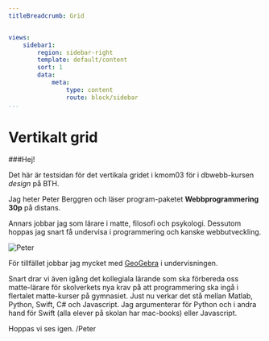 ```yaml
---
titleBreadcrumb: Grid


views:
    sidebar1:
        region: sidebar-right
        template: default/content
        sort: 1
        data:
            meta:
                type: content
                route: block/sidebar
...
```


Vertikalt grid
===============================

###Hej!

Det här är testsidan för det vertikala gridet i kmom03 för i dbwebb-kursen _design_ på BTH.

Jag heter Peter Berggren och läser program-paketet __Webbprogrammering 30p__ på distans.

Annars jobbar jag som lärare i matte, filosofi och psykologi. Dessutom hoppas jag snart få undervisa i programmering och kanske webbutveckling.

![Peter](img/pb-150.jpg)

För tillfället jobbar jag mycket med
[GeoGebra](https://www.geogebra.org)
i undervisningen.

Snart drar vi även igång det kollegiala lärande som ska förbereda oss matte-lärare för skolverkets nya krav på att programmering ska ingå i flertalet matte-kurser på gymnasiet. Just nu verkar det stå mellan Matlab, Python, Swift, C# och Javascript. Jag argumenterar för Python och i andra hand för Swift (alla elever på skolan har mac-books) eller Javascript.

Hoppas vi ses igen.
/Peter
